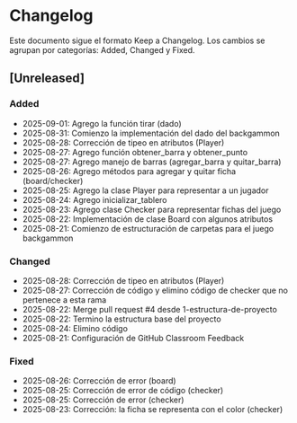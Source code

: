 # Changelog

Este documento sigue el formato Keep a Changelog. Los cambios se agrupan por categorías: Added, Changed y Fixed.

## [Unreleased]

### Added
- 2025-09-01: Agrego la función tirar (dado)
- 2025-08-31: Comienzo la implementación del dado del backgammon
- 2025-08-28: Corrección de tipeo en atributos (Player)
- 2025-08-27: Agrego función obtener_barra y obtener_punto
- 2025-08-27: Agrego manejo de barras (agregar_barra y quitar_barra)
- 2025-08-26: Agrego métodos para agregar y quitar ficha (board/checker)
- 2025-08-25: Agrego la clase Player para representar a un jugador
- 2025-08-24: Agrego inicializar_tablero
- 2025-08-23: Agrego clase Checker para representar fichas del juego
- 2025-08-22: Implementación de clase Board con algunos atributos
- 2025-08-21: Comienzo de estructuración de carpetas para el juego backgammon

### Changed
- 2025-08-28: Corrección de tipeo en atributos (Player)
- 2025-08-27: Corrección de código y elimino código de checker que no pertenece a esta rama
- 2025-08-22: Merge pull request #4 desde 1-estructura-de-proyecto
- 2025-08-22: Termino la estructura base del proyecto
- 2025-08-24: Elimino código
- 2025-08-21: Configuración de GitHub Classroom Feedback

### Fixed
- 2025-08-26: Corrección de error (board)
- 2025-08-25: Corrección de error de código (checker)
- 2025-08-25: Corrección de error (checker)
- 2025-08-23: Corrección: la ficha se representa con el color (checker)
